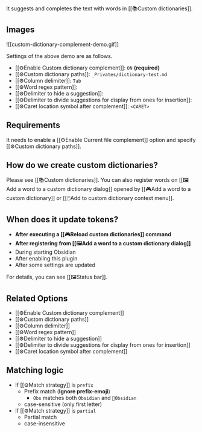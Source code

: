 It suggests and completes the text with words in [[📚Custom dictionaries]].

## Images

![[custom-dictionary-complement-demo.gif]]

Settings of the above demo are as follows.

- [[⚙️Enable Custom dictionary complement]]: `ON` **(required)**
- [[⚙️Custom dictionary paths]]: `_Privates/dictionary-test.md`
- [[⚙️Column delimiter]]: `Tab`
- [[⚙️Word regex pattern]]: 
- [[⚙️Delimiter to hide a suggestion]]:
- [[⚙️Delimiter to divide suggestions for display from ones for insertion]]:
- [[⚙️Caret location symbol after complement]]: `<CARET>`

## Requirements

It needs to enable a [[⚙️Enable Current file complement]] option and specify [[⚙️Custom dictionary paths]].

## How do we create custom dictionaries?

Please see [[📚Custom dictionaries]]. You can also register words on [[🖼️Add a word to a custom dictionary dialog]] opened by [[🎮Add a word to a custom dictionary]] or [[🖱️Add to custom dictionary context menu]].

## When does it update tokens?

- **After executing a [[🎮Reload custom dictionaries]] command**
- **After registering from [[🖼️Add a word to a custom dictionary dialog]]**
- During starting Obsidian
- After enabling this plugin
- After some settings are updated

For details, you can see [[🖼️Status bar]].

## Related Options

- [[⚙️Enable Custom dictionary complement]]
- [[⚙️Custom dictionary paths]]
- [[⚙️Column delimiter]]
- [[⚙️Word regex pattern]]
- [[⚙️Delimiter to hide a suggestion]]
- [[⚙️Delimiter to divide suggestions for display from ones for insertion]]
- [[⚙️Caret location symbol after complement]]

## Matching logic

- If [[⚙️Match strategy]] is `prefix`
	- Prefix match (**Ignore prefix-emoji**)
		- `Obs` matches both `Obsidian` and `💎Obsidian`
	- case-sensitive (only first letter)
- If [[⚙️Match strategy]] is `partial`
	- Partial match
	- case-insensitive
